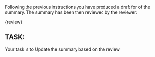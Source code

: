 Following the previous instructions you have produced a draft for of the summary. 
The summary has been then reviewed by the reviewer:

{review}

## TASK: 
Your task is to Update the summary based on the review

